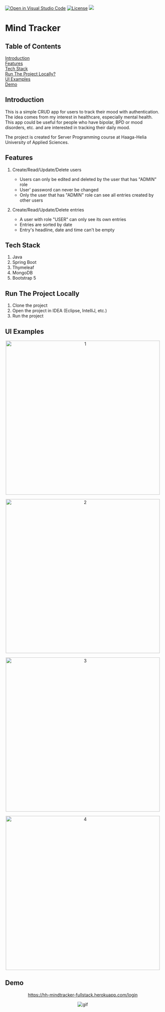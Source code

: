 [![Open in Visual Studio Code](https://open.vscode.dev/badges/open-in-vscode.svg)](https://open.vscode.dev/vincentlev/hh-mindtracker-fullstack)
[![License](https://img.shields.io/badge/license-MIT-orange.svg?style=flat-square)](http://opensource.org/licenses/MIT)
![](https://img.shields.io/github/issues-raw/VincentLeV/hh-mindtracker-fullstack?style=flat-square)
<br/>

# Mind Tracker

## Table of Contents
[Introduction](#introduction)
<br/>
[Features](#features)
<br/>
[Tech Stack](#tech-stack)
<br/>
[Run The Project Locally?](#run-the-project-locally)
<br/>
[UI Examples](#ui-examples)
<br/>
[Demo](#demo)

## Introduction
This is a simple CRUD app for users to track their mood with authentication. The idea comes from my interest in healthcare, especially mental health. This app could be useful for people who have bipolar, BPD or mood disorders, etc. and are interested in tracking their daily mood.

The project is created for Server Programming course at Haaga-Helia University of Applied Sciences. 

## Features

1. Create/Read/Update/Delete users
    - Users can only be edited and deleted by the user that has "ADMIN" role
    - User' password can never be changed
    - Only the user that has "ADMIN" role can see all entries created by other users

2. Create/Read/Update/Delete entries
    - A user with role "USER" can only see its own entries
    - Entries are sorted by date
    - Entry's headline, date and time can't be empty

## Tech Stack

1. Java
2. Spring Boot
3. Thymeleaf
4. MongoDB
5. Bootstrap 5

## Run The Project Locally

1. Clone the project
2. Open the project in IDEA (Eclipse, IntelliJ, etc.)
3. Run the project

## UI Examples
<p align="center">
    <img src="https://user-images.githubusercontent.com/49280437/153726900-419724e4-563a-40c1-8c1f-81bd8a3c72af.jpg" alt="1" width="500px" />
</p>

<p align="center">
    <img src="https://user-images.githubusercontent.com/49280437/153726902-9ce1cec4-8a25-4691-9e9d-3b23b1b68825.jpg" alt="2" width="500px" />
</p>

<p align="center">
    <img src="https://user-images.githubusercontent.com/49280437/153726903-1cb93c58-8546-4c51-af65-80f8df535e3a.jpg" alt="3" width="500px" />
</p>

<p align="center">
    <img src="https://user-images.githubusercontent.com/49280437/153726905-877d014d-92cd-4ec2-982e-e1b1552fd34b.jpg" alt="4" width="500px" />
</p>

## Demo
<a href="https://hh-mindtracker-fullstack.herokuapp.com/login" target="_blank">
    <p align="center">https://hh-mindtracker-fullstack.herokuapp.com/login</p>
</a>

<p align="center">
    <img src="https://user-images.githubusercontent.com/49280437/153727431-1111e4a1-8b60-4370-b1bb-a5bf23e315b1.gif" alt="gif" />
</p>
